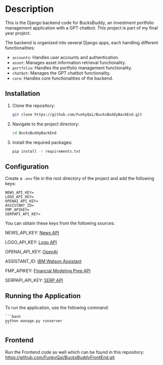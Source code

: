# Description

This is the Django backend code for BucksBuddy, an investment portfolio management application with a GPT chatbot. This project is part of my final year project.

The backend is organized into several Django apps, each handling different functionalities:

- `accounts`: Handles user accounts and authentication.
- `asset`: Manages asset information retrieval functionality.
- `portfolio`: Handles the portfolio management functionality.
- `chatbot`: Manages the GPT chatbot functionality.
- `core`: Handles core functionalities of the backend.


## Installation

1. Clone the repository:
    ```bash
    git clone https://github.com/FunkyQai/BucksBuddyBackEnd.git
    ```

2. Navigate to the project directory:
    ```bash
    cd BucksBuddyBackEnd
    ```

3. Install the required packages:
    ```bash
    pip install -r requirements.txt
    ```


## Configuration

Create a `.env` file in the root directory of the project and add the following keys:

```properties
NEWS_API_KEY=
LOGO_API_KEY=
OPENAI_API_KEY=
ASSISTANT_ID=
FMP_APIKEY=
SERPAPI_API_KEY=
```

You can obtain these keys from the following sources:

NEWS_API_KEY: [News API](https://www.marketaux.com/)

LOGO_API_KEY: [Logo API](https://api-ninjas.com/)

OPENAI_API_KEY: [OpenAI](https://openai.com/)

ASSISTANT_ID: [IBM Watson Assistant](https://platform.openai.com/playground)

FMP_APIKEY: [Financial Modeling Prep API](https://site.financialmodelingprep.com/developer/docs)

SERPAPI_API_KEY: [SERP API](https://www.searchapi.io/?gad_source=1&gclid=Cj0KCQjwn7mwBhCiARIsAGoxjaJoo6bl1kYLjjjMIIw3NgVwbDFpTLHCk_b-rIpGdHDh94aa2hsiMMUaAo3PEALw_wcB)



## Running the Application

To run the application, use the following command:

    ```bash
    python manage.py runserver
    ```


## Frontend

Run the Frontend code as well which can be found in this repository:
https://github.com/FunkyQai/BucksBuddyFrontEnd.git

